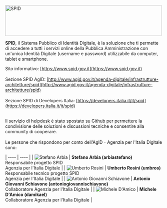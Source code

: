 <img src="https://github.com/italia/spid-graphics/blob/master/spid-logos/spid-logo-b-lb.png" alt="SPID" data-canonical-src="https://github.com/italia/spid-graphics/blob/master/spid-logos/spid-logo-b-lb.png" width="500" height="98" />

**SPID**, il Sistema Pubblico di Identità Digitale, è la soluzione che ti permette di accedere a tutti i servizi online della Pubblica Amministrazione con un'unica Identità Digitale (username e password) utilizzabile da computer, tablet e smartphone.

Sito informativo: [https://www.spid.gov.it](https://www.spid.gov.it)<br><br>
Sezione SPID AgID: [http://www.agid.gov.it/agenda-digitale/infrastrutture-architetture/spid](http://www.agid.gov.it/agenda-digitale/infrastrutture-architetture/spid)<br><br>
Sezione SPID di Developers Italia: [https://developers.italia.it/it/spid](https://developers.italia.it/it/spid)<br><br>

Il servizio di helpdesk è stato spostato su Github per permettere la condivisione delle soluzioni e discussioni tecniche e consentire alla community di cooperare.<br><br>
Le persone che rispondono per conto dell'AgID - Agenzia per l'Italia Digitale sono:

| ---- | ---- |
| <img src="https://avatars0.githubusercontent.com/u/23704006?s=64&v=4" alt="Stefano Arbia" data-canonical-src="https://avatars0.githubusercontent.com/u/23704006?s=64&v=4" /> | **Stefano Arbia (arbiastefano)**<br>Responsabile progetto SPID<br>Agenzia per l'Italia Digitale |
| <img src="https://avatars2.githubusercontent.com/u/4085151?s=64&v=4" alt="Umberto Rosini" data-canonical-src="https://avatars2.githubusercontent.com/u/4085151?s=64&v=4" /> | **Umberto Rosini (umbros)**<br>Responsabile tecnico progetto SPID<br>Agenzia per l'Italia Digitale |
| <img src="https://avatars1.githubusercontent.com/u/3876198?s=64&v=4" alt="Antonio Giovanni Schiavone" data-canonical-src="https://avatars1.githubusercontent.com/u/3876198?s=64&v=4" /> | **Antonio Giovanni Schiavone (antoniogiovannischiavone)**<br>Collaboratore Agenzia per l'Italia Digitale |
| <img src="https://avatars2.githubusercontent.com/u/31276401?s=64&v=4" alt="Michele D'Amico" data-canonical-src="https://avatars2.githubusercontent.com/u/31276401?s=64&v=4" /> | **Michele D'Amico (damikael)**<br>Collaboratore Agenzia per l'Italia Digitale |